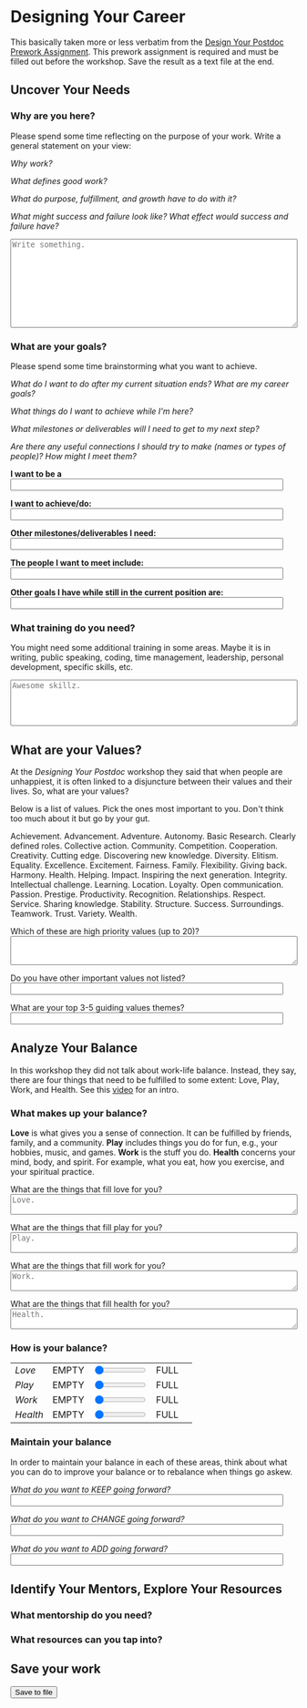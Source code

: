 # Designing Your Career


This basically taken more or less verbatim from the [Design Your Postdoc Prework Assignment](https://app.smartsheet.com/b/publish?EQBCT=00e41b6655ec42f8ae0471cd6ea3e5d8). This prework assignment is required and must be filled out before the workshop. Save the result as a text file at the end.


## Uncover Your Needs


### Why are you here?

Please spend some time reflecting on the purpose of your work. Write a general
statement on your view:

*Why work?*

*What defines good work?*

*What do purpose, fulfillment, and growth have to do with it?*

*What might success and failure look like? What effect would success and failure have?*
</br>
<textarea id="content" rows="10" placeholder="Write something."></textarea>


### What are your goals?

Please spend some time brainstorming what you want to achieve.

*What do I want to do after my current situation ends? What are my career goals?*

*What things do I want to achieve while I'm here?*

*What milestones or deliverables will I need to get to my next step?*

*Are there any useful connections I should try to make (names or types of people)? How might I meet them?*

**I want to be a**
<br><input id="careergoal">

**I want to achieve/do:**
<br><input id="goals">

**Other milestones/deliverables I need:**
<br><input id="milestones">

**The people I want to meet include:**
<br><input id="peopletomeet">

**Other goals I have while still in the current position are:**
<br><input id="otherthings">


### What training do you need?

You might need some additional training in some areas. Maybe it is in writing,
public speaking, coding, time management, leadership, personal development,
specific skills, etc.
</br>
<textarea id="training" rows="5" placeholder="Awesome skillz."></textarea>


## What are your Values?

At the *Designing Your Postdoc* workshop they said that when people are
unhappiest, it is often linked to a disjuncture between their values and their
lives. So, what are your values?

Below is a list of values. Pick the ones most important to you. Don't think too
much about it but go by your gut.

Achievement. Advancement. Adventure. Autonomy. Basic Research. Clearly defined roles. Collective action. Community. Competition. Cooperation. Creativity. Cutting edge. Discovering new knowledge. Diversity. Elitism. Equality. Excellence. Excitement. Fairness. Family. Flexibility. Giving back. Harmony. Health. Helping. Impact. Inspiring the next generation. Integrity. Intellectual challenge. Learning. Location. Loyalty. Open communication. Passion. Prestige. Productivity. Recognition. Relationships. Respect. Service. Sharing knowledge. Stability. Structure. Success. Surroundings. Teamwork. Trust. Variety. Wealth.

Which of these are high priority values (up to 20)?
<br><textarea id="values" rows="3"></textarea>

Do you have other important values not listed?
<br><input id="valuesother">

What are your top 3-5 guiding values themes?
<br><input id="valuesguiding">


## Analyze Your Balance

In this workshop they did not talk about work-life balance. Instead, they say,
there are four things that need to be fulfilled to some extent: Love, Play,
Work, and Health. See this [video](https://www.youtube.com/watch?v=nJ6mi2ijCz8)
for an intro.


### What makes up your balance?

**Love** is what gives you a sense of connection. It can be fulfilled by friends,
family, and a community.
**Play** includes things you do for fun, e.g., your hobbies, music, and games.
**Work** is the stuff you do.
**Health** concerns your mind, body, and spirit. For example, what you eat, how you
exercise, and your spiritual practice.

What are the things that fill love for you?
<br><textarea id="lovethings" rows="2" placeholder="Love."></textarea>

What are the things that fill play for you?
<br><textarea id="playthings" rows="2" placeholder="Play."></textarea>

What are the things that fill work for you?
<br><textarea id="workthings" rows="2" placeholder="Work."></textarea>

What are the things that fill health for you?
<br><textarea id="healththings" rows="2" placeholder="Health."></textarea>


### How is your balance?

|          |       |                                                              |      |                               |
| -------- | ----- | ------------------------------------------------------------ | ---- | ----------------------------- |
| *Love*   | EMPTY | <input type="range" min="0" max="100" value="0" id="love">   | FULL | <span id="love_out"></span>   |
| *Play*   | EMPTY | <input type="range" min="0" max="100" value="0" id="play">   | FULL | <span id="play_out"></span>   |
| *Work*   | EMPTY | <input type="range" min="0" max="100" value="0" id="work">   | FULL | <span id="work_out"></span>   |
| *Health* | EMPTY | <input type="range" min="0" max="100" value="0" id="health"> | FULL | <span id="health_out"></span> |


### Maintain your balance

In order to maintain your balance in each of these areas, think about what you
can do to improve your balance or to rebalance when things go askew.

*What do you want to KEEP going forward?*
<br><input id="balance_keep">

*What do you want to CHANGE going forward?*
<br><input id="balance_change">

*What do you want to ADD going forward?*
<br><input id="balance_add">


## Identify Your Mentors, Explore Your Resources


### What mentorship do you need?


### What resources can you tap into?



## Save your work

<button onclick="saveFormAsTextFile()">Save to file</button>




<style type="text/css" media="screen">
  label textarea {vertical-align:top;}
  .slidecontainer { width: 100%; }
  input[type="range"] { width: 90; }
  input { width: 95%; }
  textarea { width: 100%; }
</style>

<script type="text/javascript">

function init_slider_output(v, vout) {
  var slider = document.getElementById(v);
  var output = document.getElementById(vout);
  output.innerHTML = slider.value;
  slider.oninput = function() {
    output.innerHTML = this.value;
  }
}
//init_slider_output('love', 'love_out');
//init_slider_output('play', 'play_out');
//init_slider_output('work', 'work_out');
//init_slider_output('health', 'health_out');


// https://gitlab.com/simongriffee/htmlformtofile
// Current date - http://stackoverflow.com/a/4929629/412329
var today = new Date();
var dd = today.getDate();
var mm = today.getMonth()+1; //January is 0!
var yyyy = today.getFullYear();

if(dd<10) {
  dd='0'+dd
} 

if(mm<10) {
  mm='0'+mm
} 

today = yyyy+'-'+mm+'-'+dd;


function saveFormAsTextFile()
  // Based on https://thiscouldbebetter.wordpress.com/2012/12/18/loading-editing-and-saving-a-text-file-in-html5-using-javascrip/
{
  var textToSave =
    '# ' + today + '\n\n\n' +
    '## Why?\n\n' + document.getElementById('content').value + '\n\n\n' +
    '## Work-life balance\n\n' +
    'Love:   ' + document.getElementById('love').value + '\n' +
    'Play:   ' + document.getElementById('play').value + '\n' +
    'Work:   ' + document.getElementById('work').value + '\n' +
    'Health: ' + document.getElementById('health').value + '\n\n\n' +
    '## Values'

  var textToSaveAsBlob = new Blob([textToSave], {type:"text/plain"});
  var textToSaveAsURL = window.URL.createObjectURL(textToSaveAsBlob);
  var fileNameToSaveAs = today + '_design_your_career.md';

  var downloadLink = document.createElement("a");
  downloadLink.download = fileNameToSaveAs;
  downloadLink.innerHTML = "Download File";
  downloadLink.href = textToSaveAsURL;
  downloadLink.onclick = destroyClickedElement;
  downloadLink.style.display = "none";
  document.body.appendChild(downloadLink);

  downloadLink.click();
}

function destroyClickedElement(event)
{
  document.body.removeChild(event.target);
}
</script>
